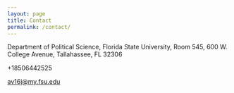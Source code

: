 ```yaml
---
layout: page
title: Contact
permalink: /contact/
---
```


Department of Political Science, Florida State University, Room 545, 600 W. College Avenue,
Tallahassee, FL 32306

+18506442525

av16j@my.fsu.edu
